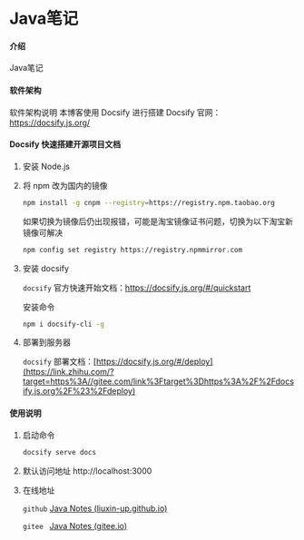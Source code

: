 # Java笔记

#### 介绍
Java笔记

#### 软件架构
软件架构说明
本博客使用 Docsify 进行搭建
Docsify 官网：https://docsify.js.org/

#### Docsify 快速搭建开源项目文档

1. 安装 Node.js

2.  将 npm 改为国内的镜像
    
    ```sh
    npm install -g cnpm --registry=https://registry.npm.taobao.org
    ```
    如果切换为镜像后仍出现报错，可能是淘宝镜像证书问题，切换为以下淘宝新镜像可解决
    ```sh
    npm config set registry https://registry.npmmirror.com
    ```
    
3. 安装 docsify

   `docsify` 官方快速开始文档：https://docsify.js.org/#/quickstart
   
   安装命令
   ```sh
   npm i docsify-cli -g
   ```

4. 部署到服务器

   `docsify` 部署文档：[https://docsify.js.org/#/deploy](https://link.zhihu.com/?target=https%3A//gitee.com/link%3Ftarget%3Dhttps%3A%2F%2Fdocsify.js.org%2F%23%2Fdeploy)

#### 使用说明

1. 启动命令

   ```sh
   docsify serve docs
   ```

2. 默认访问地址 http://localhost:3000 

3. 在线地址

   `github` [Java Notes (liuxin-up.github.io)](https://liuxin-up.github.io/java-notes/#/)

   `gitee`&ensp;  [Java Notes (gitee.io)](https://cn_up.gitee.io/java-notes/#/)
